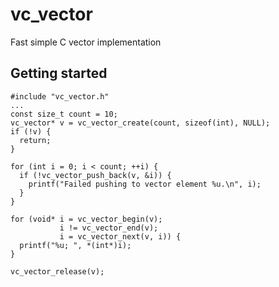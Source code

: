 # vc_vector
Fast simple C vector implementation


## Getting started
```
#include "vc_vector.h"
...
const size_t count = 10;
vc_vector* v = vc_vector_create(count, sizeof(int), NULL);
if (!v) {
  return;
}

for (int i = 0; i < count; ++i) {
  if (!vc_vector_push_back(v, &i)) {
    printf("Failed pushing to vector element %u.\n", i);
  }
}

for (void* i = vc_vector_begin(v);
           i != vc_vector_end(v);
           i = vc_vector_next(v, i)) {
  printf("%u; ", *(int*)i);
}

vc_vector_release(v);
```

